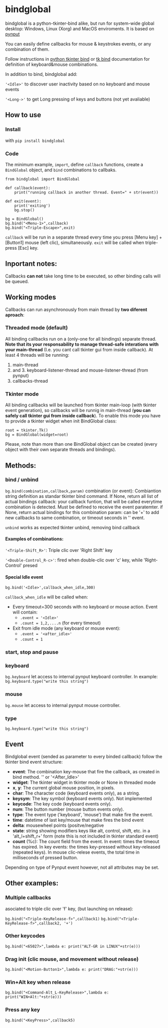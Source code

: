 # bindglobal
bindglobal is a python-tkinter-bind alike, but run for system-wide global desktop: Windows, Linux (Xorg) and MacOS
enviroments. It is based on [pynput](https://pynput.readthedocs.io)

You can easily define callbacks for mouse & keystrokes events, or any combination of them.

Follow instructions in [python tkinter bind](https://effbot.org/tkinterbook/tkinter-events-and-bindings.htm) or [tk
bind](https://www.tcl.tk/man/tcl8.6/TkCmd/bind.htm) documentation for definition of keyboard&mouse combinations.

In addition to bind, bindglobal add:

`'<Idle>'`
    to discover user inactivity based on no keyboard and mouse events
    
`'<Long->'`
    to get Long pressing of keys and buttons (not yet avaliable) 

## How to use

### Install
with 
`pip install bindglobal`

### Code
The minimum example, `import`, define `callback` functions, create a `BindGlobal` object, and `bind` combinations to callbaks.

    from bindglobal import BindGlobal

    def callback(event): 
        print("running callback in another thread. Event=" + str(event)) 
    
    def exit(event): 
        print('exiting')
        bg.stop()
    
    bg = BindGlobal()
    bg.bind("<Menu-1>",callback) 
    bg.bind("<Triple-Escape>",exit) 
 
`callback` will be run in a separate thread every time you press [Menu key] + [Button1] mouse (left clic), simultaneously.
 `exit` will be called when triple-press [Esc] key.

## Inportant notes:

Callbacks **can not** take long time to be executed, so other binding calls will be queued.

## Working modes
Callbacks can run asynchronously from main thread by **two diferent aproach**:

### Threaded mode (default)
All binding callbacks run on a (only-one for all bindings) separate thread. **Note that its your responsability to manage
thread-safe interations with your main-thread** (I.e. you cant call tkinter gui from inside callback). 
At least 4 threads will be running: 
1. main-thread 
2. and 3. keyboard-listener-thread and mouse-listener-thread (from pynput)
4. callbacks-thread

### Tkinter mode
All binding callbacks will be launched from tkinter main-loop (with tkinter event generation), so callbacks will
be runnig in main-thread (**you can safely call tkinter gui from inside callback**). 
To enable this mode you have to provide a tkinter widget when init BindGlobal class:

    root = tkinter.Tk() 
    bg = BindGlobal(widget=root)

Please, note than more than one BindGlobal object can be created (every object with their own separate threads and bindings).

## Methods:

### bind / unbind

`bg.bind(combination,callback,param)`
combination (or event): Combiantion string definition as standar tkinter bind command. If None, return all list of actual bindings
callback: your callback funtion, that will be called everytime combination is detected. Must be defined to receive the event paratemter. if None, return actual bindings for this combination
param: can be '+' to add new callbacks to same combination, or timeout seconds in '<Idle>' event.

`unbind` works as expected tkinter unbind, removing bind callback

#### Examples of combinations:

`'<Triple-Shift_R>'`: Triple clic over 'Right Shift' key

`'<Double-Control_R-c>'`: fired when double-clic over 'c' key, while 'Right-Control' presed


#### Special Idle event

`bg.bind('<Idle>',callback_when_idle,300)`

`callback_when_idle` will be called when:
- Every timeout=300 seconds with no keyboard or mouse action. Event will contain:
  - `.event = '<Idle>'`
  - `.count = 1,2,....n` (for every timeout)
- Exit from idle mode (any keyboard or mouse event):
  - `.event = '<after_idle>'`
  - `.count = 1`


### start, stop and pause

### keyboard

`bg.keyboard` let access to internal pynput keyboard controller.
In example:
`bg.keyboard.type("write this string")`


### mouse

`bg.mouse` let access to internal pynput mouse controller.

### type
`bg.keyboard.type("write this string")`

## Event
Bindglobal event (sended as parameter to every binded callback) follow the tkinter bind event structure:
 - **event**: The combination key-mouse that fire the callback, as created in bind method. '<Idle>' or '<After_Idle>'  
 - **widget**: The tkinter widget in tkinter mode or None in threaded mode
 - **x**, **y**: The current global mouse position, in pixels.
 - **char**: The character code (keyboard events only), as a string.
 - **keysym**: The key symbol (keyboard events only). Not implemented
 - **keycode**: The key code (keyboard events only).
 - **num**: The button number (mouse button events only).
 - **type**: The event type ('keyboard', 'mouse') that make fire the event.
 - **time**: datetime of last key/mouse that make fires the bind event
 - **delta**: mousewheel points (positve/negative
 - **state**: string showing modifiers keys like alt, control, shift, etc.
            in a 'alt_l+shift_r+' form
            (note this is not included in tkinter standard event)
 - **count** (%c): The count field from the event. In <Idle> event: times the timeout has expired. In key events: the times key-pressed without key-released (repeated keys). In mouse clic-relese events, the total time in milliseconds of pressed button.   

Depending on type of Pynput event however, not all attributes may be set.


## Other examples:

### Multiple callbacks
asociated to triple clic over 'f' key, (but launching on release):

`bg.bind("<Triple-KeyRelease-f>",callback1)`
`bg.bind("<Triple-KeyRelease-f>",callback2, '+')`
    
### Other keycodes
`bg.bind("<65027>",lambda e: print("ALT-GR in LINUX"+str(e)))`

### Drag init (clic mouse, and movement without release)
`bg.bind("<Motion-Button1>",lambda e: print("DRAG:"+str(e)))`

### Win+Alt key when release
`bg.bind("<Command-Alt_L-KeyRelease>",lambda e: print("WIN+Alt:"+str(e)))`

### Press any key
`bg.bind("<KeyPress>",callback5)`

